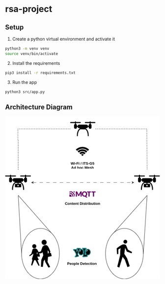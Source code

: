 # rsa-project

## Setup

1. Create a python virtual environment and activate it

```bash
python3 -m venv venv
source venv/bin/activate
```

2. Install the requirements

```bash
pip3 install -r requirements.txt
```

3. Run the app

```bash
python3 src/app.py
```

## Architecture Diagram

![Architecture Diagram](./diagram/rsa-project.png)